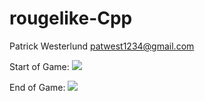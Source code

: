 # rougelike-Cpp

Patrick Westerlund patwest1234@gmail.com

Start of Game:
![](https://i.imgur.com/zMgAgI6.png)

End of Game:
![](https://i.imgur.com/AkwMKUe.png)
